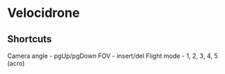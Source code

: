 # Velocidrone

## Shortcuts
Camera angle - pgUp/pgDown
FOV - insert/del
Flight mode - 1, 2, 3, 4, 5 (acro)